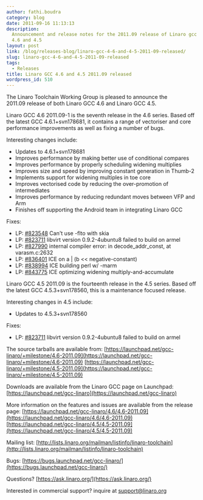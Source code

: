 ```yaml
---
author: fathi.boudra
category: blog
date: 2011-09-16 11:13:13
description:
  Announcement and release notes for the 2011.09 release of Linaro gcc
  4.6 and 4.5
layout: post
link: /blog/releases-blog/linaro-gcc-4-6-and-4-5-2011-09-released/
slug: linaro-gcc-4-6-and-4-5-2011-09-released
tags:
  - Releases
title: Linaro GCC 4.6 and 4.5 2011.09 released
wordpress_id: 510
---
```


The Linaro Toolchain Working Group is pleased to announce the 2011.09 release of both Linaro GCC 4.6 and Linaro GCC 4.5.

Linaro GCC 4.6 2011.09-1 is the seventh release in the 4.6 series. Based off the latest GCC 4.6.1+svn178681, it contains a range of vectoriser and core performance improvements as well as fixing a number of bugs.

Interesting changes include:

- Updates to 4.6.1+svn178681
- Improves performance by making better use of conditional compares
- Improves performance by properly scheduling widening multiplies
- Improves size and speed by improving constant generation in Thumb-2
- Implements support for widening multiples in toe core
- Improves vectorised code by reducing the over-promotion of intermediates
- Improves performance by reducing redundant moves between VFP and Arm
- Finishes off supporting the Android team in integrating Linaro GCC

Fixes:

- LP: [#823548](http://bugs.launchpad.net/bugs/823548) Can't use -flto with skia
- LP: [#823711](http://bugs.launchpad.net/bugs/823711) libvirt version 0.9.2-4ubuntu8 failed to build on armel
- LP: [#827990](http://bugs.launchpad.net/bugs/827990) internal compiler error: in decode_addr_const, at varasm.c:2632
- LP: [#836401](http://bugs.launchpad.net/bugs/836401) ICE on a | (b << negative-constant)
- LP: [#838994](http://bugs.launchpad.net/bugs/838994) ICE building perl w/ -marm
- LP: [#843775](http://bugs.launchpad.net/bugs/843775) ICE optimizing widening multiply-and-accumulate

Linaro GCC 4.5 2011.09 is the fourteenth release in the 4.5 series. Based off the latest GCC 4.5.3+svn178560, this is a maintenance focused release.

Interesting changes in 4.5 include:

- Updates to 4.5.3+svn178560

Fixes:

- LP: [#823711]() libvirt version 0.9.2-4ubuntu8 failed to build on armel

The source tarballs are available from:
[https://launchpad.net/gcc-linaro/+milestone/4.6-2011.09](https://launchpad.net/gcc-linaro/+milestone/4.6-2011.09)
[https://launchpad.net/gcc-linaro/+milestone/4.5-2011.09](https://launchpad.net/gcc-linaro/+milestone/4.5-2011.09)

Downloads are available from the Linaro GCC page on Launchpad:
[https://launchpad.net/gcc-linaro](https://launchpad.net/gcc-linaro)

More information on the features and issues are available from the release page:
[https://launchpad.net/gcc-linaro/4.6/4.6-2011.09](https://launchpad.net/gcc-linaro/4.6/4.6-2011.09)
[https://launchpad.net/gcc-linaro/4.5/4.5-2011.09](https://launchpad.net/gcc-linaro/4.5/4.5-2011.09)

Mailing list: [http://lists.linaro.org/mailman/listinfo/linaro-toolchain](http://lists.linaro.org/mailman/listinfo/linaro-toolchain)

Bugs: [https://bugs.launchpad.net/gcc-linaro/](https://bugs.launchpad.net/gcc-linaro/)

Questions? [https://ask.linaro.org/](https://ask.linaro.org/)

Interested in commercial support? inquire at support@linaro.org
